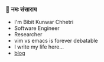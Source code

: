 ### 🔱 नमः संसाराय
- I'm Bibit Kunwar Chhetri
- Software Engineer
- Researcher
- vim vs emacs is forever debatable
- I write my life here...
- [blog](https://www.bibitkunwar.com.np)
